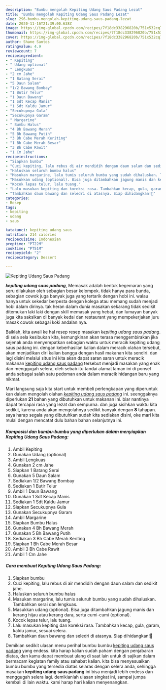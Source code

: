```yaml
---
description: "Bumbu mengolah Kepiting Udang Saus Padang Lezat"
title: "Bumbu mengolah Kepiting Udang Saus Padang Lezat"
slug: 296-bumbu-mengolah-kepiting-udang-saus-padang-lezat
date: 2020-11-16T21:39:00.638Z
image: https://img-global.cpcdn.com/recipes/7f18dc338296820b/751x532cq70/kepiting-udang-saus-padang-foto-resep-utama.jpg
thumbnail: https://img-global.cpcdn.com/recipes/7f18dc338296820b/751x532cq70/kepiting-udang-saus-padang-foto-resep-utama.jpg
cover: https://img-global.cpcdn.com/recipes/7f18dc338296820b/751x532cq70/kepiting-udang-saus-padang-foto-resep-utama.jpg
author: Shane Santos
ratingvalue: 4.9
reviewcount: 7
recipeingredient:
- " Kepiting"
- " Udang optional"
- " Lengkuas"
- "2 cm Jahe"
- "1 Batang Serai"
- "5 Daun Salam"
- "1/2 Bawang Bombay"
- "1 Butir Telur"
- "1 Daun Bawang"
- "1 Sdt Kecap Manis"
- "1 Sdt Kaldu Jamur"
- "Secukupnya Gula"
- "Secukupnya Garam"
- " Margarine"
- " Bumbu Halus"
- "4 Bh Bawang Merah"
- "5 Bh Bawang Putih"
- "3 Bh Cabe Merah Keriting"
- "1 Bh Cabe Merah Besar"
- "3 Bh Cabe Rawit"
- "1 Cm Jahe"
recipeinstructions:
- "Siapkan bumbu"
- "Cuci kepiting, lalu rebus di air mendidih dengan daun salam dan sedikit jahe."
- "Haluskan seluruh bumbu halus"
- "Masukan margarine, lalu tumis seluruh bumbu yang sudah dihaluskan. Tambahkan serai dan lengkuas."
- "Masukkan udang (optional). Bisa juga ditambahkan jagung manis dan kerang hijau atau kerang dara, serta cumi-cumi (optional)."
- "Kocok lepas telur, lalu tuang."
- "Lalu masukan kepiting dan koreksi rasa. Tambahkan kecap, gula, garam, kaldu jamur, sesuai selera."
- "Tambahkan daun bawang dan seledri di atasnya. Siap dihidangkan!🤎"
categories:
- Resep
tags:
- kepiting
- udang
- saus

katakunci: kepiting udang saus 
nutrition: 214 calories
recipecuisine: Indonesian
preptime: "PT22M"
cooktime: "PT51M"
recipeyield: "2"
recipecategory: Dessert

---
```



![Kepiting Udang Saus Padang](https://img-global.cpcdn.com/recipes/7f18dc338296820b/751x532cq70/kepiting-udang-saus-padang-foto-resep-utama.jpg)

<b><i>kepiting udang saus padang</i></b>, Memasak adalah bentuk kegemaran yang seru dilakukan oleh sebagian besar kelompok. tidak hanya para bunda, sebagian cowok juga banyak juga yang tertarik dengan hobi ini. walau hanya untuk sekedar berpesta dengan kolega atau memang sudah menjadi hobi dalam dirinya. tak heran dalam dunia masakan sekarang tidak sedikit ditemukan laki laki dengan skill memasak yang hebat, dan lumayan banyak juga kita saksikan di banyak kedai dan restaurant yang mempekerjakan juru masak cowok sebagai koki andalan nya.

Baiklah, kita awali ke hal resep resep masakan <i>kepiting udang saus padang</i>. di sela sela kesibukan kita, kemungkinan akan terasa menggembirakan jika sejenak anda menyempatkan sebagian waktu untuk meracik kepiting udang saus padang ini. dengan keberhasilan kalian dalam meracik olahan tersebut, akan menjadikan diri kalian bangga dengan hasil makanan kita sendiri. dan lagi disini melalui situs ini kita akan dapat saran saran untuk meracik makanan <u>kepiting udang saus padang</u> tersebut menjadi masakan yang enak dan menggugah selera, oleh sebab itu tandai alamat laman ini di ponsel anda sebagai salah satu pedoman anda dalam meracik hidangan baru yang nikmat.




Mari langsung saja kita start untuk membeli perlengkapan yang diperuntuk kan dalam mengolah olahan <u><i>kepiting udang saus padang</i></u> ini. seenggaknya diperlukan <b>21</b> bahan yang dibutuhkan untuk makanan ini. biar nantinya dapat tercapai rasa yang lezat dan sempurna. dan juga sisihkan waktu kita sedikit, karena anda akan mengolahnya sedikit banyak dengan <b>8</b> tahapan. saya harap segala yang dibutuhkan sudah kita sediakan disini, oke mari kita mulai dengan mencatat dulu bahan bahan selanjutnya ini.

<!--inarticleads1-->

##### Komposisi dan bumbu-bumbu yang diperlukan dalam menyiapkan Kepiting Udang Saus Padang:

1. Ambil  Kepiting
1. Gunakan  Udang (optional)
1. Ambil  Lengkuas
1. Gunakan 2 cm Jahe
1. Siapkan 1 Batang Serai
1. Gunakan 5 Daun Salam
1. Sediakan 1/2 Bawang Bombay
1. Sediakan 1 Butir Telur
1. Ambil 1 Daun Bawang
1. Gunakan 1 Sdt Kecap Manis
1. Sediakan 1 Sdt Kaldu Jamur
1. Siapkan Secukupnya Gula
1. Gunakan Secukupnya Garam
1. Ambil  Margarine
1. Siapkan  Bumbu Halus
1. Gunakan 4 Bh Bawang Merah
1. Gunakan 5 Bh Bawang Putih
1. Sediakan 3 Bh Cabe Merah Keriting
1. Siapkan 1 Bh Cabe Merah Besar
1. Ambil 3 Bh Cabe Rawit
1. Ambil 1 Cm Jahe




<!--inarticleads2-->

##### Cara membuat Kepiting Udang Saus Padang:

1. Siapkan bumbu
1. Cuci kepiting, lalu rebus di air mendidih dengan daun salam dan sedikit jahe.
1. Haluskan seluruh bumbu halus
1. Masukan margarine, lalu tumis seluruh bumbu yang sudah dihaluskan. Tambahkan serai dan lengkuas.
1. Masukkan udang (optional). Bisa juga ditambahkan jagung manis dan kerang hijau atau kerang dara, serta cumi-cumi (optional).
1. Kocok lepas telur, lalu tuang.
1. Lalu masukan kepiting dan koreksi rasa. Tambahkan kecap, gula, garam, kaldu jamur, sesuai selera.
1. Tambahkan daun bawang dan seledri di atasnya. Siap dihidangkan!🤎




Demikian sedikit ulasan menu perihal bumbu bumbu <u>kepiting udang saus padang</u> yang endess. kita harap kalian sudah paham dengan penjabaran diatas, dan kamu dapat membuat ulang di saat lain untuk di sajikan dalam bermacam kegiatan family atau sahabat kalian. kita bisa menyesuaikan bumbu bumbu yang tersedia diatas selaras dengan selera anda, sehingga masakan <b>kepiting udang saus padang</b> ini bisa menjadi lebih endess dan menggugah selera lagi. demikianlah ulasan singkat ini, sampai jumpa kembali di lain waktu. kami harap hari kalian menyenangkan.

